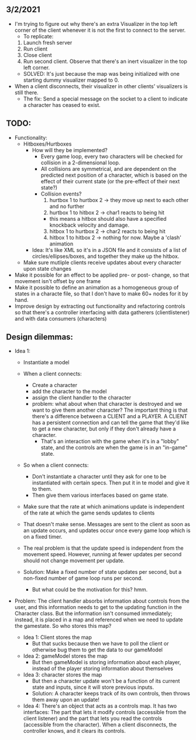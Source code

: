 ## 3/2/2021
- I'm trying to figure out why there's an extra Visualizer in the top left
corner of the client whenever it is not the first to connect to the
server.
  - To replicate:
  1. Launch fresh server
  2. Run client
  3. Close client
  4. Run second client. Observe that there's an inert visualizer in the
  top left corner.
  - SOLVED: It's just because the map was being initialized with one
  starting dummy visualizer mapped to 0.
- When a client disconnects, their visualizer in other clients' visualizers
is still there.
  - The fix: Send a special message on the socket to a client to indicate
  a character has ceased to exist.

## TODO:
- Functionality:
  - Hitboxes/Hurtboxes
    - How will they be implemented?
      - Every game loop, every two characters will be checked for collision
      in a 2-dimensional loop. 
      - All collisions are symmetrical, and are dependent on the predicted
      next position of a character, which is based on the effect of their
      current state (or the pre-effect of their next state?) 
      - Collision events?
        1. hurtbox 1 to hurtbox 2 -> they move up next to each other and no
          further
        2. hurtbox 1 to hitbox 2 -> char1 reacts to being hit
          - this means a hitbox should also have a specified knockback velocity
          and damage.
        3. hitbox 1 to hurtbox 2 -> char2 reacts to being hit
        4. hitbox 1 to hitbox 2 -> nothing for now. Maybe a 'clash' animation
    - Idea: It's like XML so it's in a JSON file and it consists of a list of
    circles/ellipses/boxes, and together they make up the hitbox.
  - Make sure mutliple clients receive updates about every character upon
  state changes
- Make it possible for an effect to be applied pre- or post- change,
so that movement isn't offset by one frame
- Make it possible to define an animation as a homogeneous group of states
in a characte file, so that I don't have to make 60+ nodes for it by hand.
- Improve design by extracting out functionality and refactoring controls
so that there's a controller interfacing with data gatherers (clientlistener)
and with data consumers (characters)
## Design dilemmas:
- Idea 1:
  - Instantiate a model
  - When a client connects:
    - Create a character
    - add the character to the model
    - assign the client handler to the character
    - problem: what about when that character is destroyed and we want to
    give them another character? The important thing is that there's a
    difference between a CLIENT and a PLAYER. A CLIENT has a persistent
    connection and can tell the game that they'd like to get a new character,
    but only if they don't already have a character.
      - That's an interaction with the game when it's in a "lobby" state,
      and the controls are when the game is in an "in-game" state.
  - So when a client connects:
    - Don't instantiate a character until they ask for one to be instantiated
    with certain specs. Then put it in te model and give it to them.
    - Then give them various interfaces based on game state.

  - Make sure that the rate at which animations update is independent of
the rate at which the game sends updates to clients
  - That doesn't make sense. Messages are sent to the client as soon as an
  update occurs, and updates occur once every game loop which is on a fixed
  timer.
  - The real problem is that the update speed is independent from the
  movement speed. However, running at fewer updates per second should not
  change movement per update.
  - Solution: Make a fixed number of state updates per second, but a non-fixed
  number of game loop runs per second.
    - But what could be the motivation for this? hmm.

- Problem: The client handler absorbs information about controls from the
user, and this information needs to get to the updating function in the
Character class. But the information isn't consumed immediately; instead,
it is placed in a map and referenced when we need to update the gamestate.
So who stores this map?
  - Idea 1: Client stores the map
    - But that sucks because then we have to poll the client or otherwise
    bug them to get the data to our gameModel
  - Idea 2: gameModel stores the map
    - But then gameModel is storing information about each player, instead
    of the player storing information about themselves
  - Idea 3: character stores the map
    - But then a character update won't be a function of its current state
    and inputs, since it will store previous inputs.
    - Solution: A character keeps track of its own controls, then
    throws them away upon an update!
  - Idea 4: There's an object that acts as a controls map. It has two
  interfaces: The part that lets it modify controls (accessible from the
  client listener) and the part that lets you read the controls (accessible
  from the character). When a client disconnects, the controller knows,
  and it clears its controls.